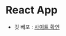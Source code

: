 # React App

- 깃 베포 : <a href="https://min-log.github.io/react-budget-deploy-test-app/"> 사이트 확인</a>
